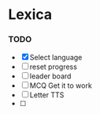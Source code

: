 # Lexica


### TODO
- [x] Select language
- [ ] reset progress
- [ ] leader board
- [ ] MCQ Get it to work
- [ ] Letter TTS
- [ ]